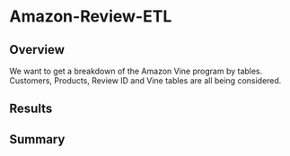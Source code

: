 # Amazon-Review-ETL #
## Overview ##
  We want to get a breakdown of the Amazon Vine program by tables. Customers, Products, Review ID and Vine tables are all being considered. 
  
## Results ##

## Summary ##
